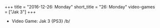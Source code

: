 +++
title = "2016-12-26: Monday"
short_title = "26: Monday"
video-games = ["Jak 3"]
+++


* Video Game: Jak 3 {PS3} /b/